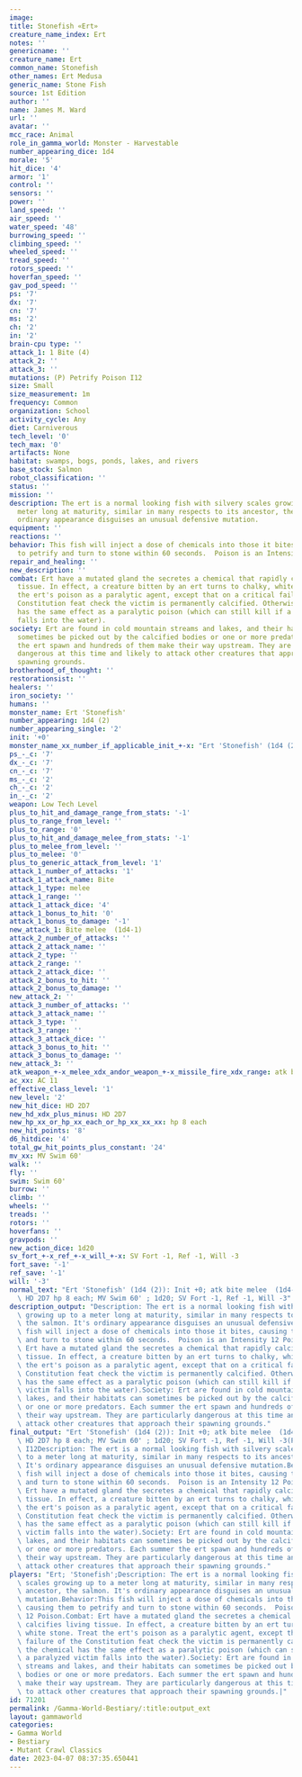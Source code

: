 ```yaml
---
image: 
title: Stonefish «Ert»
creature_name_index: Ert
notes: ''
genericname: ''
creature_name: Ert
common_name: Stonefish
other_names: Ert Medusa
generic_name: Stone Fish
source: 1st Edition
author: ''
name: James M. Ward
url: ''
avatar: ''
mcc_race: Animal
role_in_gamma_world: Monster - Harvestable
number_appearing_dice: 1d4
morale: '5'
hit_dice: '4'
armor: '1'
control: ''
sensors: ''
power: ''
land_speed: ''
air_speed: ''
water_speed: '48'
burrowing_speed: ''
climbing_speed: ''
wheeled_speed: ''
tread_speed: ''
rotors_speed: ''
hoverfan_speed: ''
gav_pod_speed: ''
ps: '7'
dx: '7'
cn: '7'
ms: '2'
ch: '2'
in: '2'
brain-cpu type: ''
attack_1: 1 Bite (4)
attack_2: ''
attack_3: ''
mutations: (P) Petrify Poison I12
size: Small
size_measurement: 1m
frequency: Common
organization: School
activity_cycle: Any
diet: Carniverous
tech_level: '0'
tech_max: '0'
artifacts: None
habitat: swamps, bogs, ponds, lakes, and rivers
base_stock: Salmon
robot_classification: ''
status: ''
mission: ''
description: The ert is a normal looking fish with silvery scales growing up to a
  meter long at maturity, similar in many respects to its ancestor, the salmon. It's
  ordinary appearance disguises an unusual defensive mutation.
equipment: ''
reactions: ''
behavior: This fish will inject a dose of chemicals into those it bites, causing them
  to petrify and turn to stone within 60 seconds.  Poison is an Intensity 12 Poison.
repair_and_healing: ''
new_description: ''
combat: Ert have a mutated gland the secretes a chemical that rapidly calcifies living
  tissue. In effect, a creature bitten by an ert turns to chalky, white stone. Treat
  the ert's poison as a paralytic agent, except that on a critical failure of the
  Constitution feat check the victim is permanently calcified. Otherwise the chemical
  has the same effect as a paralytic poison (which can still kill if a paralyzed victim
  falls into the water).
society: Ert are found in cold mountain streams and lakes, and their habitats can
  sometimes be picked out by the calcified bodies or one or more predators. Each summer
  the ert spawn and hundreds of them make their way upstream. They are particularly
  dangerous at this time and likely to attack other creatures that approach their
  spawning grounds.
brotherhood_of_thought: ''
restorationsist: ''
healers: ''
iron_society: ''
humans: ''
monster_name: Ert 'Stonefish'
number_appearing: 1d4 (2)
number_appearing_single: '2'
init: '+0'
monster_name_xx_number_if_applicable_init_+-x: "Ert 'Stonefish' (1d4 (2)): Init +0"
ps_-_c: '7'
dx_-_c: '7'
cn_-_c: '7'
ms_-_c: '2'
ch_-_c: '2'
in_-_c: '2'
weapon: Low Tech Level
plus_to_hit_and_damage_range_from_stats: '-1'
plus_to_range_from_level: ''
plus_to_range: '0'
plus_to_hit_and_damage_melee_from_stats: '-1'
plus_to_melee_from_level: ''
plus_to_melee: '0'
plus_to_generic_attack_from_level: '1'
attack_1_number_of_attacks: '1'
attack_1_attack_name: Bite
attack_1_type: melee
attack_1_range: ''
attack_1_attack_dice: '4'
attack_1_bonus_to_hit: '0'
attack_1_bonus_to_damage: '-1'
new_attack_1: Bite melee  (1d4-1)
attack_2_number_of_attacks: ''
attack_2_attack_name: ''
attack_2_type: ''
attack_2_range: ''
attack_2_attack_dice: ''
attack_2_bonus_to_hit: ''
attack_2_bonus_to_damage: ''
new_attack_2: ''
attack_3_number_of_attacks: ''
attack_3_attack_name: ''
attack_3_type: ''
attack_3_range: ''
attack_3_attack_dice: ''
attack_3_bonus_to_hit: ''
attack_3_bonus_to_damage: ''
new_attack_3: ''
atk_weapon_+-x_melee_xdx_andor_weapon_+-x_missile_fire_xdx_range: atk bite melee  (1d4-1)
ac_xx: AC 11
effective_class_level: '1'
new_level: '2'
new_hit_dice: HD 2D7
new_hd_xdx_plus_minus: HD 2D7
new_hp_xx_or_hp_xx_each_or_hp_xx_xx_xx: hp 8 each
new_hit_points: '8'
d6_hitdice: '4'
total_gw_hit_points_plus_constant: '24'
mv_xx: MV Swim 60'
walk: ''
fly: ''
swim: Swim 60'
burrow: ''
climb: ''
wheels: ''
treads: ''
rotors: ''
hoverfans: ''
gravpods: ''
new_action_dice: 1d20
sv_fort_+-x_ref_+-x_will_+-x: SV Fort -1, Ref -1, Will -3
fort_save: '-1'
ref_save: '-1'
will: '-3'
normal_text: "Ert 'Stonefish' (1d4 (2)): Init +0; atk bite melee  (1d4-1); AC 11;\
  \ HD 2D7 hp 8 each; MV Swim 60' ; 1d20; SV Fort -1, Ref -1, Will -3"
description_output: "Description: The ert is a normal looking fish with silvery scales\
  \ growing up to a meter long at maturity, similar in many respects to its ancestor,\
  \ the salmon. It's ordinary appearance disguises an unusual defensive mutation.Behavior:This\
  \ fish will inject a dose of chemicals into those it bites, causing them to petrify\
  \ and turn to stone within 60 seconds.  Poison is an Intensity 12 Poison.Combat:\
  \ Ert have a mutated gland the secretes a chemical that rapidly calcifies living\
  \ tissue. In effect, a creature bitten by an ert turns to chalky, white stone. Treat\
  \ the ert's poison as a paralytic agent, except that on a critical failure of the\
  \ Constitution feat check the victim is permanently calcified. Otherwise the chemical\
  \ has the same effect as a paralytic poison (which can still kill if a paralyzed\
  \ victim falls into the water).Society: Ert are found in cold mountain streams and\
  \ lakes, and their habitats can sometimes be picked out by the calcified bodies\
  \ or one or more predators. Each summer the ert spawn and hundreds of them make\
  \ their way upstream. They are particularly dangerous at this time and likely to\
  \ attack other creatures that approach their spawning grounds."
final_output: "Ert 'Stonefish' (1d4 (2)): Init +0; atk bite melee  (1d4-1); AC 11;\
  \ HD 2D7 hp 8 each; MV Swim 60' ; 1d20; SV Fort -1, Ref -1, Will -3(P) Petrify Poison\
  \ I12Description: The ert is a normal looking fish with silvery scales growing up\
  \ to a meter long at maturity, similar in many respects to its ancestor, the salmon.\
  \ It's ordinary appearance disguises an unusual defensive mutation.Behavior:This\
  \ fish will inject a dose of chemicals into those it bites, causing them to petrify\
  \ and turn to stone within 60 seconds.  Poison is an Intensity 12 Poison.Combat:\
  \ Ert have a mutated gland the secretes a chemical that rapidly calcifies living\
  \ tissue. In effect, a creature bitten by an ert turns to chalky, white stone. Treat\
  \ the ert's poison as a paralytic agent, except that on a critical failure of the\
  \ Constitution feat check the victim is permanently calcified. Otherwise the chemical\
  \ has the same effect as a paralytic poison (which can still kill if a paralyzed\
  \ victim falls into the water).Society: Ert are found in cold mountain streams and\
  \ lakes, and their habitats can sometimes be picked out by the calcified bodies\
  \ or one or more predators. Each summer the ert spawn and hundreds of them make\
  \ their way upstream. They are particularly dangerous at this time and likely to\
  \ attack other creatures that approach their spawning grounds."
players: "Ert; 'Stonefish';Description: The ert is a normal looking fish with silvery\
  \ scales growing up to a meter long at maturity, similar in many respects to its\
  \ ancestor, the salmon. It's ordinary appearance disguises an unusual defensive\
  \ mutation.Behavior:This fish will inject a dose of chemicals into those it bites,\
  \ causing them to petrify and turn to stone within 60 seconds.  Poison is an Intensity\
  \ 12 Poison.Combat: Ert have a mutated gland the secretes a chemical that rapidly\
  \ calcifies living tissue. In effect, a creature bitten by an ert turns to chalky,\
  \ white stone. Treat the ert's poison as a paralytic agent, except that on a critical\
  \ failure of the Constitution feat check the victim is permanently calcified. Otherwise\
  \ the chemical has the same effect as a paralytic poison (which can still kill if\
  \ a paralyzed victim falls into the water).Society: Ert are found in cold mountain\
  \ streams and lakes, and their habitats can sometimes be picked out by the calcified\
  \ bodies or one or more predators. Each summer the ert spawn and hundreds of them\
  \ make their way upstream. They are particularly dangerous at this time and likely\
  \ to attack other creatures that approach their spawning grounds.|"
id: 71201
permalink: /Gamma-World-Bestiary/:title:output_ext
layout: gammaworld
categories:
- Gamma World
- Bestiary
- Mutant Crawl Classics
date: 2023-04-07 08:37:35.650441
---
```

